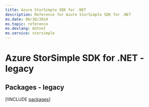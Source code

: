 ```yaml
---
title: Azure StorSimple SDK for .NET
description: Reference for Azure StorSimple SDK for .NET
ms.date: 08/30/2024
ms.topic: reference
ms.devlang: dotnet
ms.service: storsimple
---
```

# Azure StorSimple SDK for .NET - legacy
## Packages - legacy
[!INCLUDE [packages](storsimple-index.md)]